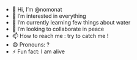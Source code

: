 - 👋 Hi, I’m @nomonat
- 👀 I’m interested in everything
- 🌱 I’m currently learning few things about water
- 💞️ I’m looking to collaborate in peace
- 📫 How to reach me : try to catch me !
- 😄 Pronouns: ?
- ⚡ Fun fact: I am alive

<!---
nomonat/nomonat is a ✨ special ✨ repository because its `README.md` (this file) appears on your GitHub profile.
You can click the Preview link to take a look at your changes.
--->
